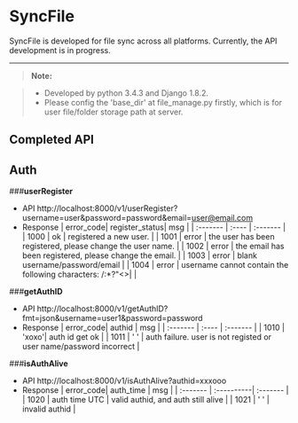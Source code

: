 SyncFile
===================


SyncFile is developed for file sync across all platforms.
Currently, the API development is in progress.

----------

> **Note:**

> - Developed by python 3.4.3 and Django 1.8.2.
> - Please config the 'base_dir' at file_manage.py firstly, which is for user file/folder storage path at server.

Completed API
------------------
## <i class="icon-pencil"></i> Auth

###**userRegister**
- API
http://localhost:8000/v1/userRegister?username=user&password=password&email=user@email.com
- Response
| error_code| register_status| msg   |
| :------- | :---- | :------- |
| 1000    | ok   |  registered a new user.   |
| 1001    | error   |  the user has been registered, please change the user name.   |
| 1002    | error   |  the email has been registered, please change the email.   |
| 1003    | error   |  blank username/password/email   |
| 1004    | error   |  username cannot contain the following characters: \/:*?"<>|   |

###**getAuthID**
- API
http://localhost:8000/v1/getAuthID?fmt=json&username=user1&password=password
- Response
| error_code| authid | msg   |
| :------- | :---- | :------- |
| 1010     | 'xoxo'|  auth id get ok   |
| 1011     | ' '   |  auth failure. user is not registed or user name/password incorrect   |

###**isAuthAlive**
- API
http://localhost:8000/v1/isAuthAlive?authid=xxxooo
- Response
| error_code| auth_time | msg   |
| :------- | :----------| :------- |
| 1020     |  auth time UTC  |  valid authid, and auth still alive   |
| 1021     |  ' '            |  invalid authid   |



